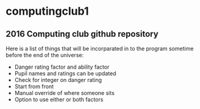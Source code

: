 # computingclub1
## 2016 Computing club github repository

Here is a list of things that will be incorparated in to the program sometime before the end of the universe:

* Danger rating factor and ability factor
* Pupil names and ratings can be updated
* Check for integer on danger rating
* Start from front
* Manual override of where someone sits
* Option to use either or both factors
